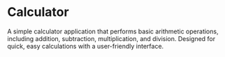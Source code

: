 # Calculator
A simple calculator application that performs basic arithmetic operations, including addition, subtraction, multiplication, and division. Designed for quick, easy calculations with a user-friendly interface.
